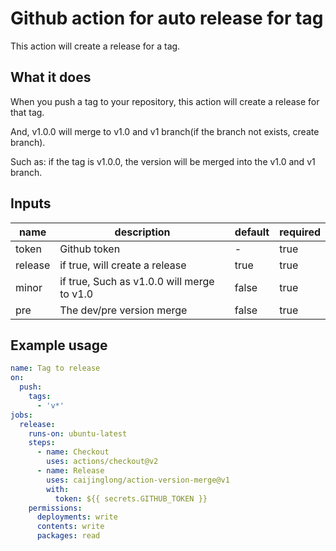 # Github action for auto release for tag

This action will create a release for a tag.

## What it does

When you push a tag to your repository, this action will create a release for that tag.

And, v1.0.0 will merge to v1.0 and v1 branch(if the branch not exists, create branch).

Such as: if the tag is v1.0.0, the version will be merged into the v1.0 and v1 branch.

## Inputs

| name    | description                                | default | required |
| ------- | ------------------------------------------ | ------- | -------- |
| token   | Github token                               | -       | true     |
| release | if true, will create a release             | true    | true     |
| minor   | if true, Such as v1.0.0 will merge to v1.0 | false   | true     |
| pre     | The dev/pre version merge                  | false   | true     |

## Example usage

```yaml
name: Tag to release
on:
  push:
    tags:
      - 'v*'
jobs:
  release:
    runs-on: ubuntu-latest
    steps:
      - name: Checkout
        uses: actions/checkout@v2
      - name: Release
        uses: caijinglong/action-version-merge@v1
        with:
          token: ${{ secrets.GITHUB_TOKEN }}
    permissions:
      deployments: write
      contents: write
      packages: read

```

